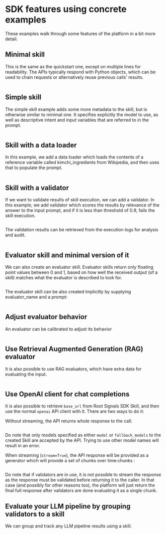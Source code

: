 # SDK features using concrete examples #

These examples walk through some features of the platform in a bit more detail.

## Minimal skill

This is the same as the quickstart one, except on multiple lines for readability. The APIs typically respond with Python objects, which can be used to chain requests or alternatively reuse previous calls' results.

```{literalinclude} ../examples/minimal.py
```

## Simple skill

The simple skill example adds some more metadata to the skill, but is otherwise similar to minimal one. It specifies explicitly the model to use, as well as descriptive intent and input variables that are referred to in the prompt.

```{literalinclude} ../examples/simple.py
```

## Skill with a data loader

In this example, we add a data loader which loads the contents of a reference variable called kimchi_ingredients from Wikipedia, and then uses that to populate the prompt.

```{literalinclude} ../examples/data_loader.py
```

## Skill with a validator

If we want to validate results of skill execution, we can add a validator. In this example, we add validator which scores the results by relevance of the answer to the input prompt, and if it is less than threshold of 0.9, fails the skill execution.

```{literalinclude} ../examples/validator.py
```

The validation results can be retrieved from the execution logs for analysis and audit.

```{literalinclude} ../examples/execution_logs.py
```

## Evaluator skill and minimal version of it

We can also create an evaluator skill. Evaluator skills return only floating point values between 0 and 1, based on how well the received output (of a skill) matches what the evaluator is described to look for.

```{literalinclude} ../examples/evaluator_skill.py
```

The evaluator skill can be also created implicitly by supplying evaluator_name and a prompt:

```{literalinclude} ../examples/evaluator_skill_minimal.py
```

## Adjust evaluator behavior

An evaluator can be calibrated to adjust its behavior

```{literalinclude} ../examples/calibration.py
```

## Use Retrieval Augmented Generation (RAG) evaluator

It is also possible to use RAG evaluators, which have extra data for evaluating the input.

```{literalinclude} ../examples/run_rag.py
```

## Use OpenAI client for chat completions

It is also possible to retrieve `base_url` from Root Signals SDK Skill, and then use the normal `openai` API client with it. There are two ways to do it:

Without streaming, the API returns whole response to the call:

```{literalinclude} ../examples/chat_openai.py
```

Do note that only models specified as either `model` or
`fallback_models` to the created Skill are accepted by the API. Trying
to use other model names will result in an error.

When streaming (`stream=True`), the API response will be provided as a generator which will provide a set of chunks over time:chunks :

```{literalinclude} ../examples/chat_openai_2.py
```

Do note that if validators are in use, it is not possible to stream the response as the response must be validated before returning it to the caller. In that case (and possibly for other reasons too), the platform will just return the final full response after validators are done evaluating it as a single chunk.

## Evaluate your LLM pipeline by grouping validators to a skill

We can group and track any LLM pipeline results using a skill.


```{literalinclude} ../examples/pipeline.py
```


